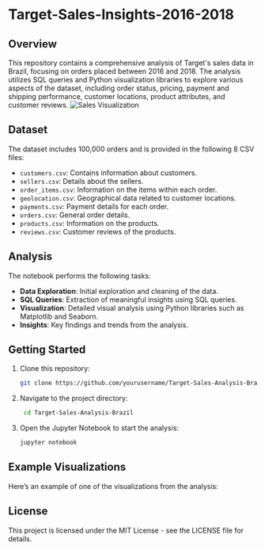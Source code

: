 # Target-Sales-Insights-2016-2018

## Overview

This repository contains a comprehensive analysis of Target's sales data in Brazil, focusing on orders placed between 2016 and 2018. The analysis utilizes SQL queries and Python visualization libraries to explore various aspects of the dataset, including order status, pricing, payment and shipping performance, customer locations, product attributes, and customer reviews.
![Sales Visualization](images/image.png)

## Dataset

The dataset includes 100,000 orders and is provided in the following 8 CSV files:

- `customers.csv`: Contains information about customers.
- `sellers.csv`: Details about the sellers.
- `order_items.csv`: Information on the items within each order.
- `geolocation.csv`: Geographical data related to customer locations.
- `payments.csv`: Payment details for each order.
- `orders.csv`: General order details.
- `products.csv`: Information on the products.
- `reviews.csv`: Customer reviews of the products.

## Analysis

The notebook performs the following tasks:

- **Data Exploration**: Initial exploration and cleaning of the data.
- **SQL Queries**: Extraction of meaningful insights using SQL queries.
- **Visualization**: Detailed visual analysis using Python libraries such as Matplotlib and Seaborn.
- **Insights**: Key findings and trends from the analysis.

## Getting Started

1. Clone this repository:
   ```bash
   git clone https://github.com/yourusername/Target-Sales-Analysis-Brazil.git

2. Navigate to the project directory:
   ```bash
    cd Target-Sales-Analysis-Brazil

3. Open the Jupyter Notebook to start the analysis:
    ```bash
    jupyter notebook

## Example Visualizations
Here’s an example of one of the visualizations from the analysis:




## License
This project is licensed under the MIT License - see the LICENSE file for details.

